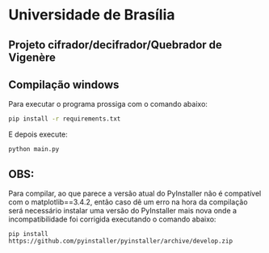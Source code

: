 # Universidade de Brasília
## Projeto cifrador/decifrador/Quebrador de Vigenère

## Compilação windows

Para executar o programa prossiga com o comando abaixo:

```sh
pip install -r requirements.txt
```
E depois execute:
```
python main.py
```

## OBS:
Para compilar, ao que parece a versão atual do PyInstaller não é compatível com o matplotlib==3.4.2, então caso dê um erro na hora da compilação será necessário instalar uma versão do PyInstaller mais nova onde a incompatibilidade foi corrigida executando o comando abaixo:
```
pip install https://github.com/pyinstaller/pyinstaller/archive/develop.zip
```